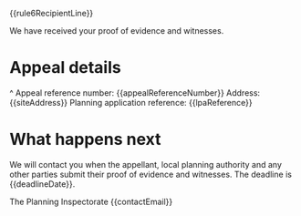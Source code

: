{{rule6RecipientLine}}

We have received your proof of evidence and witnesses.

# Appeal details

^ Appeal reference number: {{appealReferenceNumber}}
Address: {{siteAddress}}
Planning application reference: {{lpaReference}}

# What happens next

We will contact you when the appellant, local planning authority and any other parties submit their proof of evidence and witnesses. The deadline is {{deadlineDate}}.

The Planning Inspectorate
{{contactEmail}}
